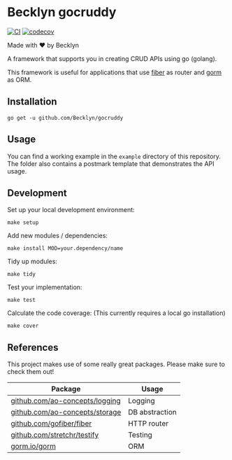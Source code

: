 Becklyn gocruddy
=================

[![CI](https://github.com/Becklyn/gocruddy/actions/workflows/ci.yml/badge.svg)](https://github.com/Becklyn/gocruddy/actions/workflows/ci.yml)
[![codecov](https://codecov.io/gh/Becklyn/gocruddy/branch/main/graph/badge.svg?token=YO6PLZ30RN)](https://codecov.io/gh/Becklyn/gocruddy)

Made with ❤ by Becklyn

A framework that supports you in creating CRUD APIs using go (golang).

This framework is useful for applications that use [fiber](https://github.com/gofiber/fiber) as router and [gorm](https://gorm.io/) as ORM. 


Installation
------------

```shell
go get -u github.com/Becklyn/gocruddy
```


Usage
-----

You can find a working example in the `example` directory of this repository.
The folder also contains a postmark template that demonstrates the API usage.


Development
-----------

Set up your local development environment:

````shell
make setup
````

Add new modules / dependencies:

```shell
make install MOD=your.dependency/name
```

Tidy up modules:

```shell
make tidy
```

Test your implementation:

```shell
make test
```

Calculate the code coverage:
(This currently requires a local go installation)

```shell
make cover
```


References
----------

This project makes use of some really great packages. Please make sure to check them out!

| Package                                                                  | Usage          |
| ------------------------------------------------------------------------ | -------------- |
| [github.com/ao-concepts/logging](https:/github.com/ao-concepts/logging)  | Logging        |
| [github.com/ao-concepts/storage](https://github.com/ao-concepts/storage) | DB abstraction |
| [github.com/gofiber/fiber](https://github.com/gofiber/fiber)             | HTTP router    |
| [github.com/stretchr/testify](https://github.com/stretchr/testify)       | Testing        |
| [gorm.io/gorm](https://gorm.io/)                                         | ORM            |
